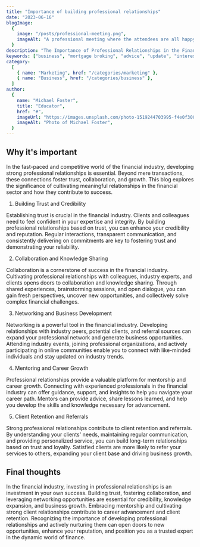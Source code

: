 ```yaml
---
title: "Importance of building professional relationships"
date: "2023-06-16"
blogImage:
  {
    image: "/posts/professional-meeting.png",
    imageAlt: "A professional meeting where the attendees are all happy and talking",
  }
description: "The Importance of Professional Relationships in the Financial Industry. Discover how cultivating strong connections drives trust, collaboration, and growth."
keywords: ["business", "mortgage broking", "advice", "update", "interest rates"]
category:
  [
    { name: "Marketing", href: "/categories/marketing" },
    { name: "Business", href: "/categories/business" },
  ]
author:
  {
    name: "Michael Foster",
    title: "Educator",
    href: "#",
    imageUrl: "https://images.unsplash.com/photo-1519244703995-f4e0f30006d5?ixlib=rb-1.2.1&ixid=eyJhcHBfaWQiOjEyMDd9&auto=format&fit=facearea&facepad=2&w=256&h=256&q=80",
    imageAlt: "Photo of Michael Foster",
  }
---
```


## Why it's important

In the fast-paced and competitive world of the financial industry, developing strong professional relationships is essential. Beyond mere transactions, these connections foster trust, collaboration, and growth. This blog explores the significance of cultivating meaningful relationships in the financial sector and how they contribute to success.

1. Building Trust and Credibility

Establishing trust is crucial in the financial industry. Clients and colleagues need to feel confident in your expertise and integrity. By building professional relationships based on trust, you can enhance your credibility and reputation. Regular interactions, transparent communication, and consistently delivering on commitments are key to fostering trust and demonstrating your reliability.

2. Collaboration and Knowledge Sharing

Collaboration is a cornerstone of success in the financial industry. Cultivating professional relationships with colleagues, industry experts, and clients opens doors to collaboration and knowledge sharing. Through shared experiences, brainstorming sessions, and open dialogue, you can gain fresh perspectives, uncover new opportunities, and collectively solve complex financial challenges.

3. Networking and Business Development

Networking is a powerful tool in the financial industry. Developing relationships with industry peers, potential clients, and referral sources can expand your professional network and generate business opportunities. Attending industry events, joining professional organizations, and actively participating in online communities enable you to connect with like-minded individuals and stay updated on industry trends.

4. Mentoring and Career Growth

Professional relationships provide a valuable platform for mentorship and career growth. Connecting with experienced professionals in the financial industry can offer guidance, support, and insights to help you navigate your career path. Mentors can provide advice, share lessons learned, and help you develop the skills and knowledge necessary for advancement.

5. Client Retention and Referrals

Strong professional relationships contribute to client retention and referrals. By understanding your clients' needs, maintaining regular communication, and providing personalized service, you can build long-term relationships based on trust and loyalty. Satisfied clients are more likely to refer your services to others, expanding your client base and driving business growth.

## Final thoughts

In the financial industry, investing in professional relationships is an investment in your own success. Building trust, fostering collaboration, and leveraging networking opportunities are essential for credibility, knowledge expansion, and business growth. Embracing mentorship and cultivating strong client relationships contribute to career advancement and client retention. Recognizing the importance of developing professional relationships and actively nurturing them can open doors to new opportunities, enhance your reputation, and position you as a trusted expert in the dynamic world of finance.
